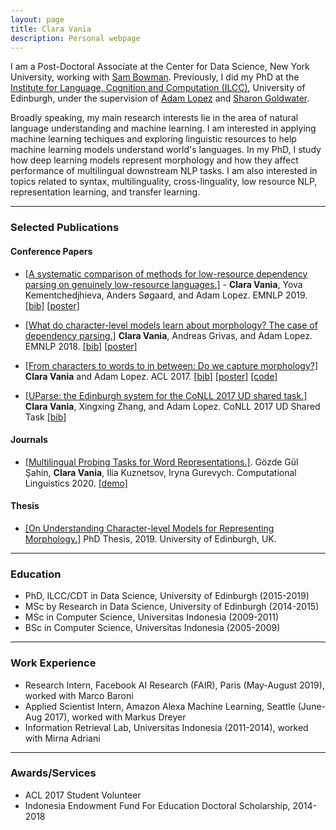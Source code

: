 ```yaml
---
layout: page
title: Clara Vania
description: Personal webpage
---
```


I am a Post-Doctoral Associate at the Center for Data Science, New York University, working with [Sam Bowman](https://www.nyu.edu/projects/bowman). Previously, I did my PhD at the [Institute for Language, Cognition and Computation (ILCC)](http://web.inf.ed.ac.uk/ilcc), University of Edinburgh, under the supervision of [Adam Lopez](http://alopez.github.io/) and [Sharon Goldwater](http://homepages.inf.ed.ac.uk/sgwater/). 

Broadly speaking, my main research interests lie in the area of natural language understanding and machine learning. I am interested in applying machine learning techiques and exploring linguistic resources to help machine learning models understand world's languages. In my PhD, I study how deep learning models represent morphology and how they affect performance of multilingual downstream NLP tasks. I am also interested in topics related to syntax, multilinguality, cross-linguality, low resource NLP, representation learning, and transfer learning.

---

### Selected Publications

#### Conference Papers

- [[A systematic comparison of methods for low-resource dependency parsing on genuinely low-resource languages.]](https://www.aclweb.org/anthology/D19-1102) - __Clara Vania__, Yova Kementchedjhieva, Anders Søgaard, and Adam Lopez. EMNLP 2019.  [[bib]](https://www.aclweb.org/anthology/D19-1102.bib) [[poster]](assets/EMNLP2019poster.pdf)

- [[What do character-level models learn about morphology? The case of dependency parsing.]](http://aclweb.org/anthology/D18-1278) __Clara Vania__, Andreas Grivas, and Adam Lopez. EMNLP 2018. [[bib]](https://www.aclweb.org/anthology/D18-1278.bib) [[poster]](assets/EMNLP2018poster.pdf)

- [[From characters to words to in between: Do we capture morphology?]](http://www.aclweb.org/anthology/P17-1184) __Clara Vania__ and Adam Lopez. ACL 2017.  [[bib]](https://aclanthology.coli.uni-saarland.de/papers/P17-1184/p17-1184.bib) [[poster]](http://anthology.aclweb.org/attachments/P/P17/P17-1184.Poster.pdf) [[code]](https://github.com/claravania/subword-lstm-lm)

- [[UParse: the Edinburgh system for the CoNLL 2017 UD shared task.]](http://universaldependencies.org/conll17/proceedings/pdf/K17-3010.pdf) __Clara Vania__, Xingxing Zhang, and Adam Lopez. CoNLL 2017 UD Shared Task [[bib]](http://universaldependencies.org/conll17/proceedings/bib/K17-3010.bib) 


#### Journals

- [[Multilingual Probing Tasks for Word Representations.]](https://www.mitpressjournals.org/doi/abs/10.1162/COLI_a_00376?mobileUi=0). Gözde Gül Şahin, __Clara Vania__, Ilia Kuznetsov, Iryna Gurevych. Computational Linguistics 2020. [[demo]](https://linspector.ukp.informatik.tu-darmstadt.de)


#### Thesis

- [[On Understanding Character-level Models for Representing Morphology.]](assets/clara_phd_thesis.pdf) PhD Thesis, 2019. University of Edinburgh, UK.

---

### Education

- PhD, ILCC/CDT in Data Science, University of Edinburgh (2015-2019)
- MSc by Research in Data Science, University of Edinburgh (2014-2015)
- MSc in Computer Science, Universitas Indonesia (2009-2011)
- BSc in Computer Science, Universitas Indonesia (2005-2009)

---

### Work Experience
- Research Intern, Facebook AI Research (FAIR), Paris (May-August 2019), worked with Marco Baroni
- Applied Scientist Intern, Amazon Alexa Machine Learning, Seattle (June-Aug 2017), worked with Markus Dreyer
- Information Retrieval Lab, Universitas Indonesia (2011-2014), worked with Mirna Adriani

---

### Awards/Services
- ACL 2017 Student Volunteer
- Indonesia Endowment Fund For Education Doctoral Scholarship, 2014-2018









